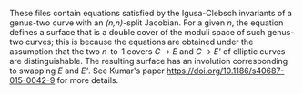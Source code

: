 These files contain equations satisfied by the Igusa-Clebsch invariants of a genus-two curve with an _(n,n)_-split Jacobian.
For a given _n_, the equation defines a surface that is a double cover of the moduli space of such genus-two curves; this is because
the equations are obtained under the assumption that the two _n_-to-1 covers _C_ → _E_ and _C_ → _E'_ of elliptic curves are distinguishable.
The resulting surface has an involution corresponding to swapping _E_ and _E'_.
See Kumar's paper https://doi.org/10.1186/s40687-015-0042-9 for more details.
